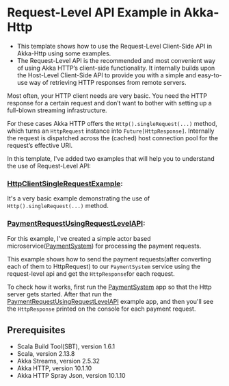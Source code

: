 # Request-Level API Example in Akka-Http

- This template shows how to use the Request-Level Client-Side API in Akka-Http using some examples.
- The Request-Level API is the recommended and most convenient way of using Akka HTTP’s client-side functionality. It internally builds upon the Host-Level Client-Side API to provide you with a simple and easy-to-use way of retrieving HTTP responses from remote servers.

Most often, your HTTP client needs are very basic. You need the HTTP response for a certain request and don’t want to bother with setting up a full-blown streaming infrastructure.

For these cases Akka HTTP offers the ```Http().singleRequest(...)``` method, which turns an ```HttpRequest``` instance into ```Future[HttpResponse]```. Internally the request is dispatched across the (cached) host connection pool for the request’s effective URI.

In this template, I've added two examples that will help you to understand the use of Request-Level API:

### [HttpClientSingleRequestExample](src/main/scala/basicexample/HttpClientSingleRequestExample.scala):
It's a very basic example demonstrating the use of ```Http().singleRequest(...)``` method.
### [PaymentRequestUsingRequestLevelAPI](src/main/scala/actorbasedexample/bootstrap/PaymentRequestUsingRequestLevelAPI.scala):
For this example, I've created a simple actor based microservice([PaymentSystem](src/main/scala/actorbasedexample/service/PaymentSystem.scala)) for processing the payment requests. 

This example shows how to send the payment requests(after converting each of them to HttpRequest) to our ```PaymentSystem``` service using the request-level api and get the ```HttpResponse```for each request. 

To check how it works, first run the [PaymentSystem](src/main/scala/actorbasedexample/service/PaymentSystem.scala) app so that the Http server gets started. After that run the [PaymentRequestUsingRequestLevelAPI](src/main/scala/actorbasedexample/bootstrap/PaymentRequestUsingRequestLevelAPI.scala) example app, and then you'll see the ```HttpResponse``` printed on the console for each payment request.

## Prerequisites

- Scala Build Tool(SBT), version 1.6.1
- Scala, version 2.13.8
- Akka Streams, version 2.5.32
- Akka HTTP, version 10.1.10
- Akka HTTP Spray Json, version 10.1.10